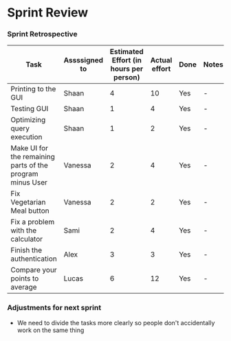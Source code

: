 # Sprint Review


### Sprint Retrospective

|Task | Assssigned to | Estimated Effort (in hours per person) | Actual effort | Done | Notes |
| --- | ------------- | -------------------------------------- | ------------- | ---- | ----- |
| Printing to the GUI | Shaan | 4 | 10 | Yes | - |
| Testing GUI | Shaan | 1 | 4 | Yes | - |
| Optimizing query execution | Shaan | 1 | 2 | Yes | - |
| Make UI for the remaining parts of the program minus User | Vanessa | 2 | 4 | Yes | - |
| Fix Vegetarian Meal button | Vanessa | 2 | 2 | Yes | - | 
| Fix a problem with the calculator | Sami | 2 | 4 | Yes | - |
| Finish the authentication | Alex | 3 | 3 | Yes | - |
| Compare your points to average | Lucas | 6 | 12 | Yes | - |

### Adjustments for next sprint

*  We need to divide the tasks more clearly so people don't accidentally work on the same thing
